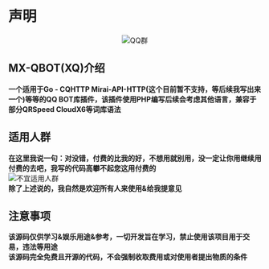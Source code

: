 # 声明

<div align=center><img alt="QQ群" src="https://img.shields.io/badge/QQ%E7%BE%A4-901365053-ff69b4.svg"></img></div>  

## MX-QBOT(XQ)介绍
**一个适用于Go - CQHTTP Mirai-API-HTTP(这个目前暂不支持，等后续我写出来一个)等等的QQ BOT库插件，该插件使用PHP编写后续会考虑其他语言，兼容于部分QRSpeed CloudX6等词库语法**

## 适用人群
**在这里我说一句：对没错，付费的比我的好，不想用就别用，没一定让你用继续用付费的去吧，我写的代码高攀不起您这用付费的**  
![不宜适用人群](https://github.com/ggzzll/MX-QBOT/blob/main/PWANETA/1.png)  
**除了上述说的，我自然是欢迎所有人来使用&给我提意见**

## 注意事项
**该源码仅供学习&娱乐用途&参考，一切开发旨在学习，禁止使用该项目用于交易，违法等用途**  
**该源码完全免费且开源的代码，不会强制收取费用或对使用者提出物质的条件**
